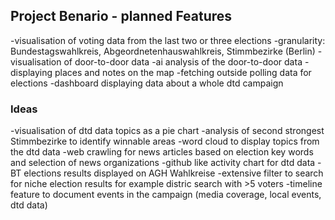 ## Project Benario - planned Features

-visualisation of voting data from the last two or three elections
-granularity: Bundestagswahlkreis, Abgeordnetenhauswahlkreis, Stimmbezirke (Berlin)
-visualisation of door-to-door data
-ai analysis of the door-to-door data
-displaying places and notes on the map
-fetching outside polling data for elections
-dashboard displaying data about a whole dtd campaign

### Ideas

-visualisation of dtd data topics as a pie chart
-analysis of second strongest Stimmbezirke to identify winnable areas
-word cloud to display topics from the dtd data
-web crawling for news articles based on election key words and selection of news organizations
-github like activity chart for dtd data
-BT elections results displayed on AGH Wahlkreise
-extensive filter to search for niche election results for example distric search with >5 voters
-timeline feature to document events in the campaign (media coverage, local events, dtd data)
